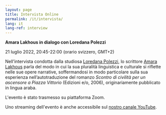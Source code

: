 ```yaml
---
layout: page
title: Intervista Online
permalink: /it/intervista/
lang: it
lang-ref: interview
---
```


**Amara Lakhous in dialogo con Loredana Polezzi** 

21 luglio 2022, 20:45-22:00 (orario svizzero, GMT+2)

Nell’intervista condotta dalla studiosa [Loredana Polezzi](https://www.spaceafterborders.com/it/relatrici-tori/Loredana-Polezzi), lo scrittore [Amara Lakhous](https://www.spaceafterborders.com/it/relatrici-tori/Amara-Lakhous) parla del modo in cui la sua pluralità linguistica e culturale si riflette nelle sue opere narrative, soffermandosi in modo particolare sulla sua esperienza nell’autotraduzione del romanzo _Scontro di civilità per un ascensore a Piazza Vittorio_ (Edizioni e/o, 2006), originariamente pubblicato in lingua araba.
 
L'evento è stato trasmesso su piattaforma Zoom. 

Uno streaming dell'evento è anche accessibile sul [nostro canale YouTube](https://www.youtube.com/watch?v=n-lSucMphgg).
